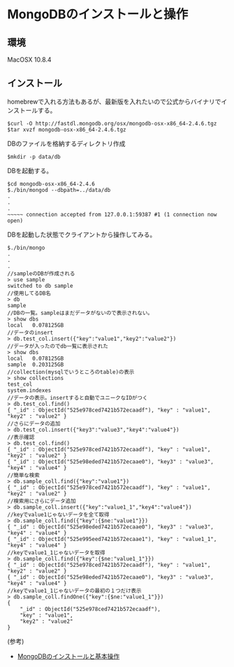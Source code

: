 # MongoDBのインストールと操作

## 環境
MacOSX 10.8.4

## インストール

homebrewで入れる方法もあるが、最新版を入れたいので公式からバイナリでインストールする。

```
$curl -O http://fastdl.mongodb.org/osx/mongodb-osx-x86_64-2.4.6.tgz
$tar xvzf mongodb-osx-x86_64-2.4.6.tgz
```

DBのファイルを格納するディレクトリ作成

```
$mkdir -p data/db
```

DBを起動する。

```
$cd mongodb-osx-x86_64-2.4.6
$./bin/mongod --dbpath=../data/db
.
.
.
~~~~~ connection accepted from 127.0.0.1:59387 #1 (1 connection now open)
```

DBを起動した状態でクライアントから操作してみる。

```
$./bin/mongo
.
.
.
//sampleのDBが作成される
> use sample
switched to db sample
//使用してるDB名
> db
sample
//DBの一覧。sampleはまだデータがないので表示されない。
> show dbs
local	0.078125GB
//データのinsert
> db.test_col.insert({"key":"value1","key2":"value2"})
//データが入ったのでdb一覧に表示された
> show dbs
local	0.078125GB
sample	0.203125GB
//collection(mysqlでいうところのtable)の表示
> show collections
test_col
system.indexes
//データの表示。insertすると自動でユニークなIDがつく
> db.test_col.find()
{ "_id" : ObjectId("525e978ced7421b572ecaadf"), "key" : "value1", "key2" : "value2" }
//さらにデータの追加
> db.test_col.insert({"key3":"value3","key4":"value4"})
//表示確認
> db.test_col.find()
{ "_id" : ObjectId("525e978ced7421b572ecaadf"), "key" : "value1", "key2" : "value2" }
{ "_id" : ObjectId("525e98eded7421b572ecaae0"), "key3" : "value3", "key4" : "value4" }
//簡単な検索
> db.sample_coll.find({"key":"value1"})
{ "_id" : ObjectId("525e978ced7421b572ecaadf"), "key" : "value1", "key2" : "value2" }
//検索用にさらにデータ追加
> db.sample_coll.insert({"key":"value1_1","key4":"value4"})
//keyでvalue1じゃないデータを全て取得
> db.sample_coll.find({"key":{$ne:"value1"}})
{ "_id" : ObjectId("525e98eded7421b572ecaae0"), "key3" : "value3", "key4" : "value4" }
{ "_id" : ObjectId("525e995eed7421b572ecaae1"), "key" : "value1_1", "key4" : "value4" }
//keyでvalue1_1じゃないデータを取得
> db.sample_coll.find({"key":{$ne:"value1_1"}})
{ "_id" : ObjectId("525e978ced7421b572ecaadf"), "key" : "value1", "key2" : "value2" }
{ "_id" : ObjectId("525e98eded7421b572ecaae0"), "key3" : "value3", "key4" : "value4" }
//keyでvalue1_1じゃないデータの最初の１つだけ表示
> db.sample_coll.findOne({"key":{$ne:"value1_1"}})
{
	"_id" : ObjectId("525e978ced7421b572ecaadf"),
	"key" : "value1",
	"key2" : "value2"
}
```




(参考)

- [MongoDBのインストールと基本操作](http://codezine.jp/article/detail/6982)
